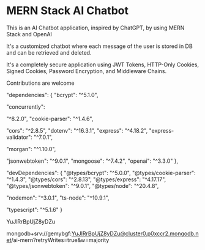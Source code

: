 # MERN Stack AI Chatbot

This is an AI Chatbot application, inspired by ChatGPT, by using MERN Stack and
OpenAI

It's a customized chatbot where each message of the user is stored in DB and can
be retrieved and deleted.

It's a completely secure application using JWT Tokens, HTTP-Only Cookies, Signed
Cookies, Password Encryption, and Middleware Chains.

Contributions are welcome

"dependencies": { <!-- Hashing Passwords --> "bcrypt": "^5.1.0",

<!-- allow running multiple lines in terminal in same line --> "concurrently":

"^8.2.0", <!-- Parsing Cookies --> "cookie-parser": "^1.4.6",

<!-- Cross Origin Resource Sharing allowance --> "cors": "^2.8.5",
<!-- .env file confing & access --> "dotenv": "^16.3.1",
<!-- Development http server --> "express": "^4.18.2",
<!-- Data validation checking --> "express-validator": "^7.0.1",
<!-- Gives some extra log Data -->

"morgan": "^1.10.0",

<!-- JWT for auth  --> "jsonwebtoken": "^9.0.1",
<!-- Package to work with MONOG DB --> "mongoose": "^7.4.2",
<!-- Library to work with open AI systems --> "openai": "^3.3.0" },

"devDependencies": { <!-- Types --> "@types/bcrypt": "^5.0.0",
"@types/cookie-parser": "^1.4.3", "@types/cors": "^2.8.13", "@types/express":
"^4.17.17", "@types/jsonwebtoken": "^9.0.1", "@types/node": "^20.4.8",

<!-- Nodemon --> "nodemon": "^3.0.1", <!-- TS --> "ts-node": "^10.9.1",

"typescript": "^5.1.6" }

<!-- MONGO USER Password -->

YuJlRrBpUjZ8yDZu

<!-- mongo string -->

mongodb+srv://gemybgf:YuJlRrBpUjZ8yDZu@cluster0.p0xccr2.mongodb.net/ai-mern?retryWrites=true&w=majority
